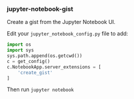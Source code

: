 ### jupyter-notebook-gist

Create a gist from the Jupyter Notebook UI.

Edit your `jupyter_notebook_config.py` file to add:

```python
import os
import sys
sys.path.append(os.getcwd())
c = get_config()
c.NotebookApp.server_extensions = [
    'create_gist'
]
```

Then run `jupyter notebook`
